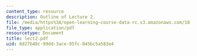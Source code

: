 ```yaml
---
content_type: resource
description: Outline of Lecture 2.
file: /media/https%3A/open-learning-course-data-rc.s3.amazonaws.com/18-413-error-correcting-codes-laboratory-spring-2004/8d27b48c99dd3ace95fc045bc5a583e4_lect2.pdf
file_type: application/pdf
resourcetype: Document
title: lect2.pdf
uid: 8d27b48c-99dd-3ace-95fc-045bc5a583e4
---
```

